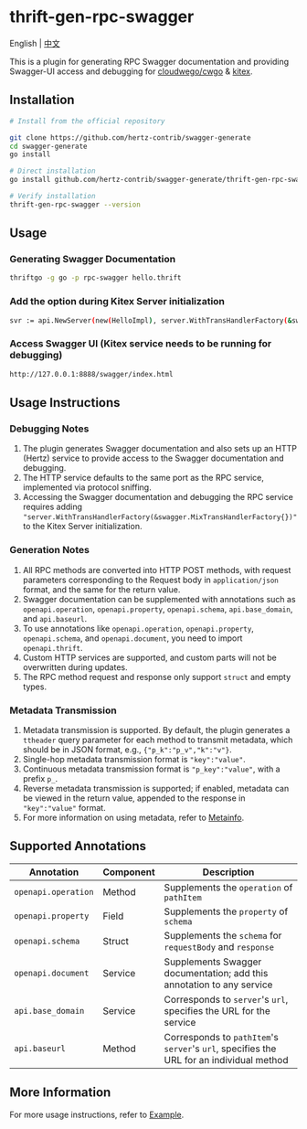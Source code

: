# thrift-gen-rpc-swagger

English | [中文](README_CN.md)

This is a plugin for generating RPC Swagger documentation and providing Swagger-UI access and debugging for [cloudwego/cwgo](https://github.com/cloudwego/cwgo) & [kitex](https://github.com/cloudwego/kitex).

## Installation

```sh
# Install from the official repository

git clone https://github.com/hertz-contrib/swagger-generate
cd swagger-generate
go install

# Direct installation
go install github.com/hertz-contrib/swagger-generate/thrift-gen-rpc-swagger@latest

# Verify installation
thrift-gen-rpc-swagger --version
```

## Usage

### Generating Swagger Documentation

```sh
thriftgo -g go -p rpc-swagger hello.thrift
```

### Add the option during Kitex Server initialization

```sh
svr := api.NewServer(new(HelloImpl), server.WithTransHandlerFactory(&swagger.MixTransHandlerFactory{}))
```

### Access Swagger UI (Kitex service needs to be running for debugging)

```sh
http://127.0.0.1:8888/swagger/index.html
```

## Usage Instructions

### Debugging Notes
1. The plugin generates Swagger documentation and also sets up an HTTP (Hertz) service to provide access to the Swagger documentation and debugging.
2. The HTTP service defaults to the same port as the RPC service, implemented via protocol sniffing.
3. Accessing the Swagger documentation and debugging the RPC service requires adding `"server.WithTransHandlerFactory(&swagger.MixTransHandlerFactory{})"` to the Kitex Server initialization.

### Generation Notes
1. All RPC methods are converted into HTTP POST methods, with request parameters corresponding to the Request body in `application/json` format, and the same for the return value.
2. Swagger documentation can be supplemented with annotations such as `openapi.operation`, `openapi.property`, `openapi.schema`, `api.base_domain`, and `api.baseurl`.
3. To use annotations like `openapi.operation`, `openapi.property`, `openapi.schema`, and `openapi.document`, you need to import `openapi.thrift`.
4. Custom HTTP services are supported, and custom parts will not be overwritten during updates.
5. The RPC method request and response only support `struct` and empty types.

### Metadata Transmission
1. Metadata transmission is supported. By default, the plugin generates a `ttheader` query parameter for each method to transmit metadata, which should be in JSON format, e.g., `{"p_k":"p_v","k":"v"}`.
2. Single-hop metadata transmission format is `"key":"value"`.
3. Continuous metadata transmission format is `"p_key":"value"`, with a prefix `p_`.
4. Reverse metadata transmission is supported; if enabled, metadata can be viewed in the return value, appended to the response in `"key":"value"` format.
5. For more information on using metadata, refer to [Metainfo](https://www.cloudwego.io/zh/docs/kitex/tutorials/advanced-feature/metainfo/).

## Supported Annotations

| Annotation          | Component | Description                                                                              |
|---------------------|-----------|------------------------------------------------------------------------------------------|
| `openapi.operation` | Method    | Supplements the `operation` of `pathItem`                                                |
| `openapi.property`  | Field     | Supplements the `property` of `schema`                                                   |
| `openapi.schema`    | Struct    | Supplements the `schema` for `requestBody` and `response`                                |
| `openapi.document`  | Service   | Supplements Swagger documentation; add this annotation to any service                    |
| `api.base_domain`   | Service   | Corresponds to `server`'s `url`, specifies the URL for the service                       |
| `api.baseurl`       | Method    | Corresponds to `pathItem`'s `server`'s `url`, specifies the URL for an individual method |

## More Information

For more usage instructions, refer to [Example](example/hello.thrift).
